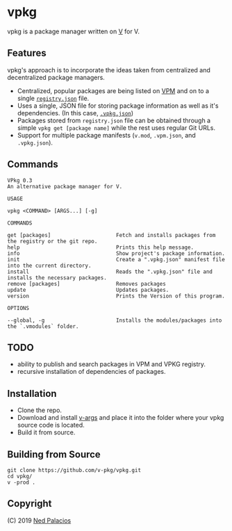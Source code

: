 # vpkg 
vpkg is a package manager written on [V](https://github.com/vlang/v) for V.

## Features
vpkg's approach is to incorporate the ideas taken from centralized and decentralized package managers.
- Centralized, popular packages are being listed on [VPM](https://vpm.vlang.io) and on to a single [`registry.json`](https://github.com/v-pkg/registry/tree/master/registry.json) file.
- Uses a single, JSON file for storing package information as well as it's dependencies. (In this case, [`.vpkg.json`](.vpkg.json))
- Packages stored from `registry.json` file can be obtained through a simple `vpkg get [package name]` while the rest uses regular Git URLs.
- Support for multiple package manifests (`v.mod`, `.vpm.json`, and `.vpkg.json`).

## Commands
```
VPkg 0.3
An alternative package manager for V.

USAGE

vpkg <COMMAND> [ARGS...] [-g]

COMMANDS

get [packages]                     Fetch and installs packages from the registry or the git repo.
help                               Prints this help message.
info                               Show project's package information.
init                               Create a ".vpkg.json" manifest file into the current directory.
install                            Reads the ".vpkg.json" file and installs the necessary packages.
remove [packages]                  Removes packages
update                             Updates packages.
version                            Prints the Version of this program.

OPTIONS

--global, -g                       Installs the modules/packages into the `.vmodules` folder.
```

## TODO
- ability to publish and search packages in VPM and VPKG registry.
- recursive installation of dependencies of packages.

## Installation
- Clone the repo.
- Download and install [v-args](https://github.com/nedpals/v-args) and place it into the folder where your vpkg source code is located.
- Build it from source.

## Building from Source
```
git clone https://github.com/v-pkg/vpkg.git
cd vpkg/
v -prod .
```


## Copyright
(C) 2019 [Ned Palacios](https://github.com/nedpals)
